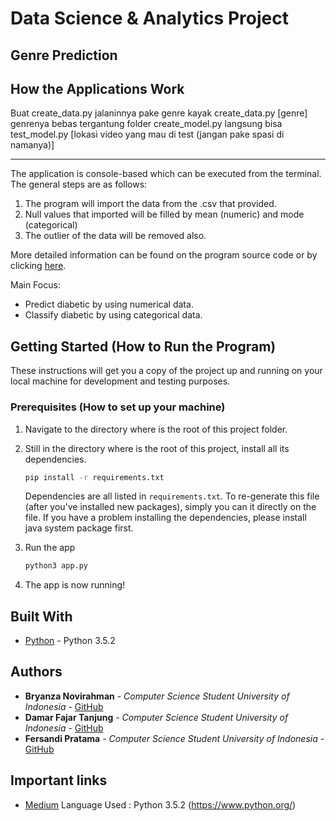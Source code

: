 # Data Science & Analytics Project

## Genre Prediction 

## How the Applications Work

Buat create_data.py jalaninnya pake genre kayak create_data.py [genre] genrenya bebas tergantung folder
create_model.py langsung bisa
test_model.py [lokasi video yang mau di test (jangan pake spasi di namanya)]

-----------------------------

The application is console-based which can be executed from the terminal. The general steps are as follows:

1. The program will import the data from the .csv that provided. 
2. Null values that imported will be filled by mean (numeric) and mode (categorical)
3. The outlier of the data will be removed also. 

More detailed information can be found on the program source code or by clicking [here](https://medium.com/mlreview/gradient-boosting-from-scratch-1e317ae4587d).

Main Focus:
* Predict diabetic by using numerical data.
* Classify diabetic by using categorical data. 

## Getting Started (How to Run the Program)

These instructions will get you a copy of the project up and running on your local machine for development and testing purposes. 

### Prerequisites (How to set up your machine)

1. Navigate to the directory where is the root of this project folder.
2. Still in the directory where is the root of this project, install all its dependencies.

    ```bash
    pip install -r requirements.txt
    ```

    Dependencies are all listed in `requirements.txt`. To re-generate
    this file (after you've installed new packages), simply you can
    it directly on the file. If you have a problem installing the dependencies, 
    please install java system package first.

3. Run the app

    ```bash
    python3 app.py
    ```
4. The app is now running!

## Built With

* [Python](https://www.python.org/) - Python 3.5.2

## Authors

* **Bryanza Novirahman** - *Computer Science Student University of Indonesia* - [GitHub](https://github.com/bryanzanr)
* **Damar Fajar Tanjung** - *Computer Science Student University of Indonesia* - [GitHub](https://github.com/fersandiP)
* **Fersandi Pratama** - *Computer Science Student University of Indonesia* - [GitHub](https://github.com/damartanjung)

## Important links
* [Medium](https://medium.com/mlreview/gradient-boosting-from-scratch-1e317ae4587d)
Language Used : Python 3.5.2 (https://www.python.org/)